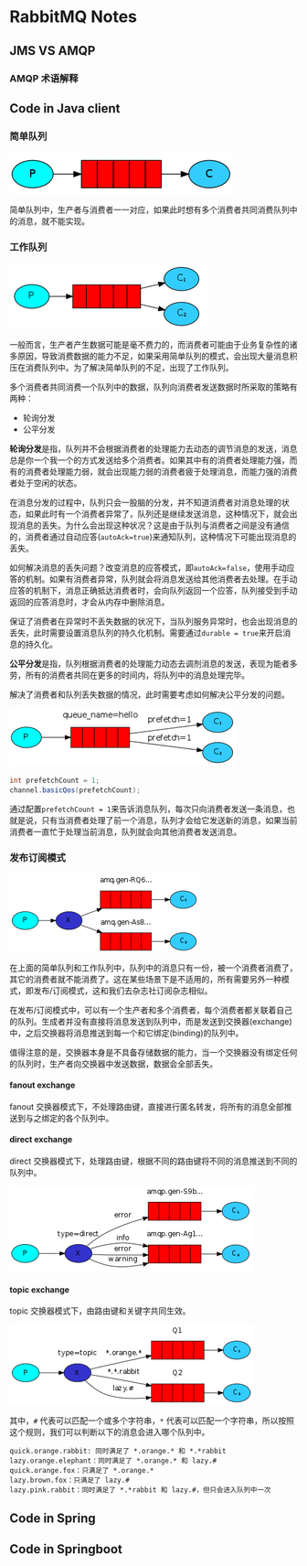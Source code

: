 # RabbitMQ Notes

## JMS VS AMQP



### AMQP 术语解释





## Code in Java client

### 简单队列

![simple-queue](./imgs/simple-queue.png)

简单队列中，生产者与消费者一一对应，如果此时想有多个消费者共同消费队列中的消息，就不能实现。

### 工作队列

![work-queue](./imgs/work-queue.png)

一般而言，生产者产生数据可能是毫不费力的，而消费者可能由于业务复杂性的诸多原因，导致消费数据的能力不足，如果采用简单队列的模式，会出现大量消息积压在消费队列中。为了解决简单队列的不足，出现了工作队列。

多个消费者共同消费一个队列中的数据，队列向消费者发送数据时所采取的策略有两种：

- 轮询分发
- 公平分发

**轮询分发**是指，队列并不会根据消费者的处理能力去动态的调节消息的发送，消息总是你一个我一个的方式发送给多个消费者。如果其中有的消费者处理能力强，而有的消费者处理能力弱，就会出现能力弱的消费者疲于处理消息，而能力强的消费者处于空闲的状态。

在消息分发的过程中，队列只会一股脑的分发，并不知道消费者对消息处理的状态，如果此时有一个消费者异常了，队列还是继续发送消息，这种情况下，就会出现消息的丢失。为什么会出现这种状况？这是由于队列与消费者之间是没有通信的，消费者通过自动应答(`autoAck=true`)来通知队列，这种情况下可能出现消息的丢失。

如何解决消息的丢失问题？改变消息的应答模式，即`autoAck=false`，使用手动应答的机制。如果有消费者异常，队列就会将消息发送给其他消费者去处理。在手动应答的机制下，消息正确抵达消费者时，会向队列返回一个应答，队列接受到手动返回的应答消息时，才会从内存中删除消息。

保证了消费者在异常时不丢失数据的状况下，当队列服务异常时，也会出现消息的丢失，此时需要设置消息队列的持久化机制。需要通过`durable = true`来开启消息的持久化。



**公平分发**是指，队列根据消费者的处理能力动态去调剂消息的发送，表现为能者多劳，所有的消费者共同在更多的时间内，将队列中的消息处理完毕。

解决了消费者和队列丢失数据的情况，此时需要考虑如何解决公平分发的问题。

![fair-dispatch](./imgs/fair-dispatch.png)

```java
int prefetchCount = 1;
channel.basicQos(prefetchCount);
```

通过配置`prefetchCount = 1`来告诉消息队列，每次只向消费者发送一条消息，也就是说，只有当消费者处理了前一个消息，队列才会给它发送新的消息，如果当前消费者一直忙于处理当前消息，队列就会向其他消费者发送消息。



### 发布订阅模式

![1567133652613](./imgs/pub-sub.png)

在上面的简单队列和工作队列中，队列中的消息只有一份，被一个消费者消费了，其它的消费者就不能消费了。这在某些场景下是不适用的，所有需要另外一种模式，即发布/订阅模式，这和我们去杂志社订阅杂志相似。

在发布/订阅模式中，可以有一个生产者和多个消费者，每个消费者都关联着自己的队列。生成者并没有直接将消息发送到队列中，而是发送到交换器(exchange)中，之后交换器将消息推送到每一个和它绑定(binding)的队列中。

值得注意的是，交换器本身是不具备存储数据的能力，当一个交换器没有绑定任何的队列时，生产者向交换器中发送数据，数据会全部丢失。

#### fanout exchange

fanout 交换器模式下，不处理路由键，直接进行匿名转发，将所有的消息全部推送到与之绑定的各个队列中。

#### direct exchange

direct 交换器模式下，处理路由键，根据不同的路由键将不同的消息推送到不同的队列中。

![1567135925438](./imgs/direct-exchange.png)



#### topic exchange

topic 交换器模式下，由路由键和关键字共同生效。

![1567136137477](./imgs/topic-exchange.png)

其中，`#` 代表可以匹配一个或多个字符串，`*` 代表可以匹配一个字符串，所以按照这个规则，我们可以判断以下的消息会进入哪个队列中。

``` 
quick.orange.rabbit: 同时满足了 *.orange.* 和 *.*rabbit 
lazy.orange.elephant：同时满足了 *.orange.* 和 lazy.#
quick.orange.fox：只满足了 *.orange.*
lazy.brown.fox：只满足了 lazy.#
lazy.pink.rabbit：同时满足了 *.*rabbit 和 lazy.#，但只会进入队列中一次
```



## Code in Spring





## Code in Springboot



